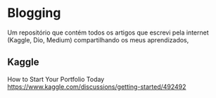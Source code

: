 # Blogging
Um repositório que contém todos os artigos que escrevi pela internet (Kaggle, Dio, Medium) compartilhando os meus aprendizados,

## Kaggle
How to Start Your Portfolio Today
https://www.kaggle.com/discussions/getting-started/492492
